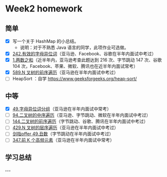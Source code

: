 # Week2 homework

## 简单

* [x] 写一个关于 HashMap 的小总结。
  * 说明：对于不熟悉 Java 语言的同学，此项作业可选做。
* [x] [242.有效的字母异位词](https://leetcode-cn.com/problems/valid-anagram/)（亚马逊、Facebook、谷歌在半年内面试中考过）
* [x] [1.两数之和](https://leetcode-cn.com/problems/two-sum/)（近半年内，亚马逊考查此题达到 216 次、字节跳动 147 次、谷歌 104 次，Facebook、苹果、微软、腾讯也在近半年内面试常考）
* [x] [589.N 叉树的前序遍历](https://leetcode-cn.com/problems/n-ary-tree-preorder-traversal/)（亚马逊在半年内面试中考过）
* [ ] HeapSort ：自学 https://www.geeksforgeeks.org/heap-sort/

## 中等

* [x] [49.字母异位词分组](https://leetcode-cn.com/problems/group-anagrams/)（亚马逊在半年内面试中常考）
* [ ] [94.二叉树的中序遍历](https://leetcode-cn.com/problems/binary-tree-inorder-traversal/)（亚马逊、字节跳动、微软在半年内面试中考过）
* [ ] [144.二叉树的前序遍历](https://leetcode-cn.com/problems/binary-tree-preorder-traversal/)（字节跳动、谷歌、腾讯在半年内面试中考过）
* [ ] [429.N 叉树的层序遍历](https://leetcode-cn.com/problems/n-ary-tree-level-order-traversal/)（亚马逊在半年内面试中考过）
* [ ] [剑指offer 49.丑数](https://leetcode-cn.com/problems/chou-shu-lcof/)（字节跳动在半年内面试中考过）
* [ ] [347.前 K 个高频元素](https://leetcode-cn.com/problems/top-k-frequent-elements/)（亚马逊在半年内面试中常考）

## 学习总结

    。。。
